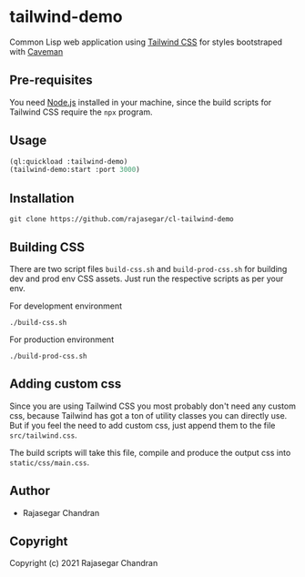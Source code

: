 # tailwind-demo

Common Lisp web application using [Tailwind CSS](https://tailwindcss.com) for styles bootstraped with [Caveman](https://github.com/fukamachi/caveman)

## Pre-requisites
You need [Node.js](https://nodejs.org) installed in your machine, since the build scripts for Tailwind CSS require the `npx` program.

## Usage
```lisp
(ql:quickload :tailwind-demo)
(tailwind-demo:start :port 3000)
```

## Installation
```
git clone https://github.com/rajasegar/cl-tailwind-demo
```

## Building CSS
There are two script files `build-css.sh` and `build-prod-css.sh` for building dev and prod env CSS assets.
Just run the respective scripts as per your env.

For development environment
```
./build-css.sh
```

For production environment
```
./build-prod-css.sh
```

## Adding custom css
Since you are using Tailwind CSS you most probably don't need any custom css, because Tailwind has got a ton of utility classes
you can directly use. But if you feel the need to add custom css, just append them to the file `src/tailwind.css`.

The build scripts will take this file, compile and produce the output css into `static/css/main.css`.


## Author

* Rajasegar Chandran

## Copyright

Copyright (c) 2021 Rajasegar Chandran

